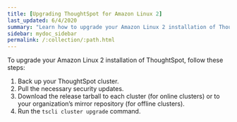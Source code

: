 ```yaml
---
title: [Upgrading ThoughtSpot for Amazon Linux 2]
last_updated: 6/4/2020
summary: "Learn how to upgrade your Amazon Linux 2 installation of ThoughtSpot."
sidebar: mydoc_sidebar
permalink: /:collection/:path.html
---
```

To upgrade your Amazon Linux 2 installation of ThoughtSpot, follow these steps:

1. Back up your ThoughtSpot cluster.
2. Pull the necessary security updates.
3. Download the release tarball to each cluster (for online clusters) or to your organization’s mirror repository (for offline clusters).
4.  Run the `tscli cluster upgrade` command.
